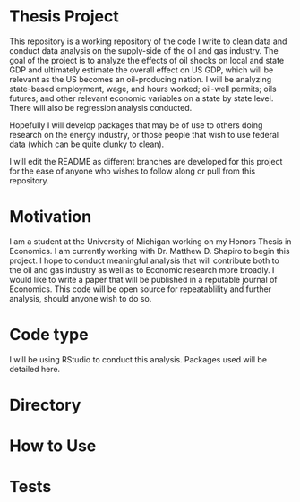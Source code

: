 # Thesis Project
This repository is a working repository of the code I write to clean data and conduct data analysis on the supply-side of the oil and gas industry. The goal of the project is to analyze the effects of oil shocks on local and state GDP and ultimately estimate the overall effect on US GDP, which will be relevant as the US becomes an oil-producing nation. I will be analyzing state-based employment, wage, and hours worked; oil-well permits; oils futures; and other relevant economic variables on a state by state level. There will also be regression analysis conducted.

Hopefully I will develop packages that may be of use to others doing research on the energy industry, or those people that wish to use federal data (which can be quite clunky to clean). 

I will edit the README as different branches are developed for this project for the ease of anyone who wishes to follow along or pull from this repository. 

# Motivation
I am a student at the University of Michigan working on my Honors Thesis in Economics. I am currently working with Dr. Matthew D. Shapiro to begin this project. I hope to conduct meaningful analysis that will contribute both to the oil and gas industry as well as to Economic research more broadly. I would like to write a paper that will be published in a reputable journal of Economics. This code will be open source for repeatablility and further analysis, should anyone wish to do so. 

# Code type 
I will be using RStudio to conduct this analysis. Packages used will be detailed here. 

# Directory

# How to Use

# Tests
